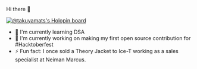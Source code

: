 Hi there 👋

[![@takuyamats's Holopin board](https://holopin.io/api/user/board?user=takuyamats)](https://holopin.io/@takuyamats)

- 🌱 I'm currently learning DSA
- 🔭 I'm currently working on making my first open source contribution for #Hacktoberfest
- ⚡ Fun fact: I once sold a Theory Jacket to Ice-T working as a sales specialist at Neiman Marcus.
